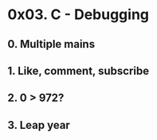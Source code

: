 # 0x03. C - Debugging
## 0. Multiple mains
## 1. Like, comment, subscribe
## 2. 0 > 972?
## 3. Leap year

